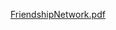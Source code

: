 
[FriendshipNetwork.pdf](https://github.com/cjsharp4/cjsharp4.github.io/files/8973278/FriendshipNetwork.pdf)
